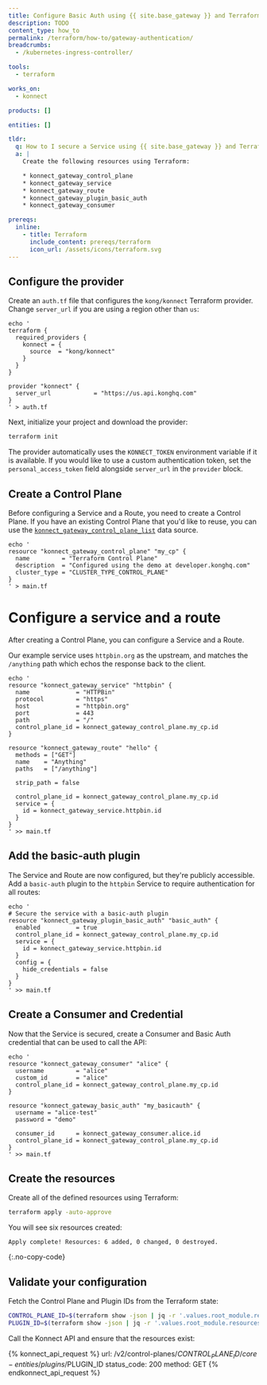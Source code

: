 ```yaml
---
title: Configure Basic Auth using {{ site.base_gateway }} and Terraform
description: TODO
content_type: how_to
permalink: /terraform/how-to/gateway-authentication/
breadcrumbs:
  - /kubernetes-ingress-controller/

tools:
  - terraform

works_on:
  - konnect

products: []

entities: []

tldr:
  q: How to I secure a Service using {{ site.base_gateway }} and Terraform?
  a: |
    Create the following resources using Terraform:

    * konnect_gateway_control_plane
    * konnect_gateway_service
    * konnect_gateway_route
    * konnect_gateway_plugin_basic_auth
    * konnect_gateway_consumer

prereqs:
  inline:
    - title: Terraform
      include_content: prereqs/terraform
      icon_url: /assets/icons/terraform.svg
---
```


## Configure the provider

Create an `auth.tf` file that configures the `kong/konnect` Terraform provider. Change `server_url` if you are using a region other than `us`:

```hcl
echo '
terraform {
  required_providers {
    konnect = {
      source  = "kong/konnect"
    }
  }
}

provider "konnect" {
  server_url            = "https://us.api.konghq.com"
}
' > auth.tf
```

Next, initialize your project and download the provider:

```bash
terraform init
```

The provider automatically uses the `KONNECT_TOKEN` environment variable if it is available. If you would like to use a custom authentication token, set the `personal_access_token` field alongside `server_url` in the `provider` block.

## Create a Control Plane

Before configuring a Service and a Route, you need to create a Control Plane. If you have an existing Control Plane that you'd like to reuse, you can use the [`konnect_gateway_control_plane_list`](https://github.com/Kong/terraform-provider-konnect/blob/main/examples/data/gateway_control_plane_list.tf) data source.

```hcl
echo '
resource "konnect_gateway_control_plane" "my_cp" {
  name         = "Terraform Control Plane"
  description  = "Configured using the demo at developer.konghq.com"
  cluster_type = "CLUSTER_TYPE_CONTROL_PLANE"
}
' > main.tf
```

# Configure a service and a route

After creating a Control Plane, you can configure a Service and a Route.

Our example service uses `httpbin.org` as the upstream, and matches the `/anything` path which echos the response back to the client. 

```hcl
echo '
resource "konnect_gateway_service" "httpbin" {
  name             = "HTTPBin"
  protocol         = "https"
  host             = "httpbin.org"
  port             = 443
  path             = "/"
  control_plane_id = konnect_gateway_control_plane.my_cp.id
}

resource "konnect_gateway_route" "hello" {
  methods = ["GET"]
  name    = "Anything"
  paths   = ["/anything"]

  strip_path = false

  control_plane_id = konnect_gateway_control_plane.my_cp.id
  service = {
    id = konnect_gateway_service.httpbin.id
  }
}
' >> main.tf
```

## Add the basic-auth plugin

The Service and Route are now configured, but they're publicly accessible. Add a `basic-auth` plugin to the `httpbin` Service to require authentication for all routes:

```hcl
echo '
# Secure the service with a basic-auth plugin
resource "konnect_gateway_plugin_basic_auth" "basic_auth" {
  enabled          = true
  control_plane_id = konnect_gateway_control_plane.my_cp.id
  service = {
    id = konnect_gateway_service.httpbin.id
  }
  config = {
    hide_credentials = false
  }
}
' >> main.tf
```

## Create a Consumer and Credential

Now that the Service is secured, create a Consumer and Basic Auth credential that can be used to call the API:

```hcl
echo '
resource "konnect_gateway_consumer" "alice" {
  username         = "alice"
  custom_id        = "alice"
  control_plane_id = konnect_gateway_control_plane.my_cp.id
}

resource "konnect_gateway_basic_auth" "my_basicauth" {
  username = "alice-test"
  password = "demo"

  consumer_id      = konnect_gateway_consumer.alice.id
  control_plane_id = konnect_gateway_control_plane.my_cp.id
}
' >> main.tf
```

## Create the resources

Create all of the defined resources using Terraform:

```bash
terraform apply -auto-approve
```

You will see six resources created:

```text
Apply complete! Resources: 6 added, 0 changed, 0 destroyed.
```
{:.no-copy-code}

## Validate your configuration

Fetch the Control Plane and Plugin IDs from the Terraform state:

```bash
CONTROL_PLANE_ID=$(terraform show -json | jq -r '.values.root_module.resources[] | select(.address == "konnect_gateway_control_plane.my_cp") | .values.id')
PLUGIN_ID=$(terraform show -json | jq -r '.values.root_module.resources[] | select(.address == "konnect_gateway_plugin_basic_auth.basic_auth") | .values.id')
```

Call the Konnect API and ensure that the resources exist:

<!--vale off-->
{% konnect_api_request %}
url: /v2/control-planes/$CONTROL_PLANE_ID/core-entities/plugins/$PLUGIN_ID
status_code: 200
method: GET
{% endkonnect_api_request %}
<!--vale on-->